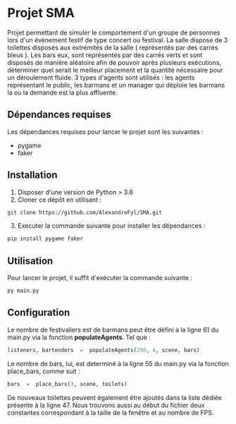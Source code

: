 # Projet SMA

Projet permettant de simuler le comportement d'un groupe de personnes lors d'un évènement festif de type concert ou festival. La salle dispose de 3 toilettes disposés aux extrémités de la salle ( représentés par des carrés bleus ). Les bars eux, sont représentés par des carrés verts et sont disposés de manière aléatoire afin de pouvoir après plusieurs exécutions, déterminer quel serait le meilleur placement et la quantité nécessaire pour un déroulement fluide.
3 types d'agents sont utilisés : les agents représentant le public, les barmans et un manager qui déploie les barmans la ou la demande est la plus affluente.


## Dépendances requises

Les dépendances requises pour lancer le projet sont les suivantes :

 - pygame
 - faker

## Installation

 1. Disposer d'une version de Python > 3.6
 2. Cloner ce dépôt en utilisant :
  ```bash
git clone https://github.com/AlexandreFyl/SMA.git
```
 3. Executer la commande suivante pour installer les dépendances :
```bash
pip install pygame faker
```

## Utilisation

Pour lancer le projet, il suffit d'exécuter la commande suivante : 
```bash
py main.py
```

## Configuration

Le nombre de festivaliers est de barmans peut être défini à la ligne 61 du main.py via la fonction **populateAgents**. Tel que :
```python
listeners, bartenders  =  populateAgents(200, 4, scene, bars)
```
Le nombre de bars, lui, est determiné à la ligne 55 du main.py via la fonction place_bars, comme suit :
```python
bars  =  place_bars(3, scene, toilets)
```
De nouveaux toilettes peuvent également être ajoutés dans la liste dédiée présente à la ligne 47.
Nous trouvons aussi au début du fichier deux constantes correspondant à la taille de la fenêtre et au nombre de FPS.
